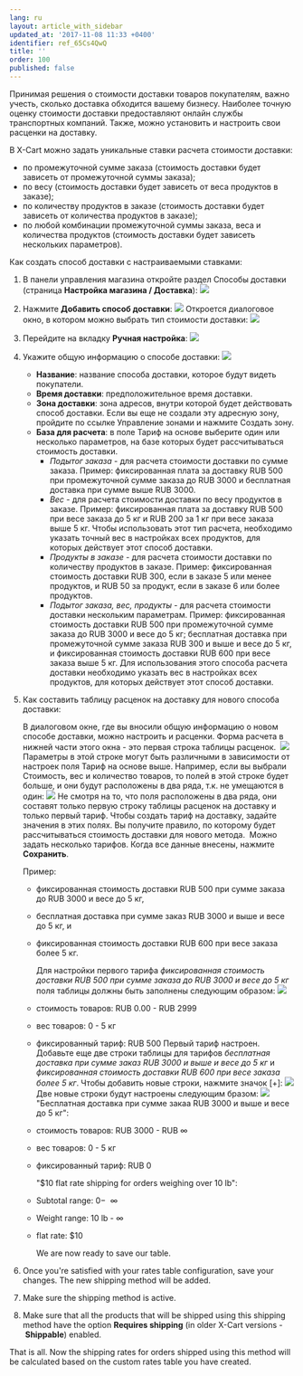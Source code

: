 ```yaml
---
lang: ru
layout: article_with_sidebar
updated_at: '2017-11-08 11:33 +0400'
identifier: ref_65Cs4QwQ
title: ''
order: 100
published: false
---
```

Принимая решения о стоимости доставки товаров покупателям, важно учесть, сколько доставка обходится вашему бизнесу. Наиболее точную оценку стоимости доставки предоставляют онлайн службы транспортных компаний. Также, можно установить и настроить свои расценки на доставку. 

В X-Cart можно задать уникальные ставки расчета стоимости доставки:

*   по промежуточной сумме заказа (стоимость доставки будет зависеть от промежуточной суммы заказа);
*   по весу (стоимость доставки будет зависеть от веса продуктов в заказе);
*   по количеству продуктов в заказе (стоимость доставки будет зависеть от количества продуктов в заказе);
*   по любой комбинации промежуточной суммы заказа, веса и количества продуктов (стоимость доставки будет зависеть нескольких параметров).

Как создать способ доставки с настраиваемыми ставками:

1.  В панели управления магазина откройте раздел Способы доставки (страница **Настройка магазина / Доставка**):
    ![]({{site.baseurl}}/attachments/9306242/9437466.png)
2.  Нажмите **Добавить способ доставки**:
    ![]({{site.baseurl}}/attachments/9306242/9437467.png)
    Откроется диалоговое окно, в котором можно выбрать тип стоимости доставки:
    ![]({{site.baseurl}}/attachments/9306242/9437468.png)
3.  Перейдите на вкладку **Ручная настройка**:
    ![]({{site.baseurl}}/attachments/9306242/9437469.png)
4.  Укажите общую информацию о способе доставки:
    ![]({{site.baseurl}}/attachments/9306242/9437470.png)

    *   **Название**: название способа доставки, которое будут видеть покупатели.
    *   **Время доставки**: предположительное время доставки.
    *   **Зона доставки**: зона адресов, внутри которой будет действовать способ доставки. Если вы еще не создали эту адресную зону, пройдите по ссылке Управление зонами и нажмите Создать зону.
    *   **База для расчета**: в поле Тариф на основе выберите один или несколько параметров, на базе которых будет рассчитываться стоимость доставки.
        *   _Подытог заказа_ - для расчета стоимости доставки по сумме заказа. Пример: фиксированная плата за доставку RUB 500 при промежуточной сумме заказа до RUB 3000 и бесплатная доставка при сумме выше RUB 3000.
        *   _Вес_ - для расчета стоимости доставки по весу продуктов в заказе. Пример:  фиксированная плата за доставку RUB 500 при весе заказа до 5 кг и RUB 200 за 1 кг при весе заказа выше 5 кг. Чтобы использовать этот тип расчета, необходимо указать точный вес в настройках всех продуктов, для которых действует этот способ доставки.
        *   _Продукты в  заказе_ - для расчета стоимости доставки по количеству продуктов в заказе. Пример: фиксированная стоимость доставки RUB 300, если в заказе 5 или менее продуктов, и RUB 50 за продукт, если в заказе 6 или более продуктов.
        *   _Подытог заказа, вес, продукты_ - для расчета стоимости доставки нескольким параметрам. Пример: фиксированная стоимость доставки RUB 500 при промежуточной сумме заказа до RUB 3000 и весе до 5 кг; бесплатная доставка при промежуточной сумме заказа RUB 300 и выше и весе до 5 кг, и фиксированная стоимость доставки RUB 600 при весе заказа выше 5 кг. Для использования этого способа расчета доставки необходимо указать вес в настройках  всех продуктов, для которых действует этот способ доставки.

5.  Как составить таблицу расценок на доставку для нового способа доставки:

    В диалоговом окне, где вы вносили общую информацию о новом способе доставки, можно настроить и расценки. Форма расчета в нижней части этого окна - это первая строка таблицы расценок. 
    ![]({{site.baseurl}}/attachments/9306242/9437471.png)
    Параметры в этой строке могут быть различными в зависимости от настроек поля Тариф на основе выше. Например, если вы выбрали Стоимость, вес и количество товаров, то полей в этой строке будет больше, и они будут расположены в два ряда, т.к. не умещаются в один:
    ![]({{site.baseurl}}/attachments/9306242/9437472.png)
    Не смотря на то, что поля расположены в два ряда, они составят только первую строку таблицы расценок на доставку и только первый тариф.
    Чтобы создать тариф на доставку, задайте значения в этих полях. Вы получите правило, по которому будет рассчитываться стоимость доставки для нового метода. 
    Можно задать несколько тарифов. Когда все данные внесены, нажмите **Сохранить**.

    Пример:
    *   фиксированная стоимость доставки RUB 500 при сумме заказа до RUB 3000 и весе  до 5 кг, 
    *   бесплатная доставка при сумме заказ RUB 3000 и выше и весе до 5 кг,
        и 
    *   фиксированная стоимость доставки RUB 600 при весе заказа более 5 кг.

        Для настройки первого тарифа _фиксированная стоимость доставки RUB 500 при сумме заказа до RUB 3000 и весе до 5 кг_ поля таблицы должны быть заполнены следующим образом:
    ![]({{site.baseurl}}/attachments/9306242/9437473.png)
    *   стоимость товаров: RUB 0.00 - RUB 2999 
    *   вес товаров: 0 - 5 кг 
    *   фиксированный тариф: RUB 500
    Первый тариф настроен. Добавьте еще две строки таблицы для тарифов _бесплатная доставка при сумме заказ RUB 3000 и выше и весе до 5 кг_ и _фиксированная стоимость доставки RUB 600 при весе заказа более 5 кг_.  Чтобы добавить новые строки, нажмите значок [+]:
    ![]({{site.baseurl}}/attachments/9306242/9437474.png)
    Две новые строки будут настроены следующим бразом:
    ![]({{site.baseurl}}/attachments/9306242/9437475.png)
    "Бесплатная доставка при сумме закаа RUB 3000 и выше и весе до 5 кг":
    *   стоимость товаров: RUB 3000 - RUB  ∞
    *   вес товаров: 0 - 5 кг
    *   фиксированный тариф: RUB 0

        "$10 flat rate shipping for orders weighing over 10 lb":
    *   Subtotal range: $0 - $  ∞
    *   Weight range: 10 lb - ∞ 
    *   flat rate: $10

        We are now ready to save our table.

6.  Once you're satisfied with your rates table configuration, save your changes. The new shipping method will be added.

7.  Make sure the shipping method is active. 

8.  Make sure that all the products that will be shipped using this shipping method have the option **Requires shipping** (in older X-Cart versions - **Shippable**) enabled.

That is all. Now the shipping rates for orders shipped using this method will be calculated based on the custom rates table you have created.

